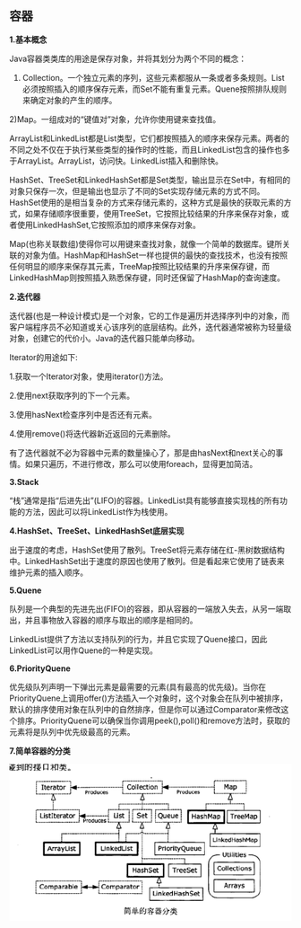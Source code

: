 ## **容器**

**1.基本概念**

Java容器类类库的用途是保存对象，并将其划分为两个不同的概念：

1) Collection。一个独立元素的序列，这些元素都服从一条或者多条规则。List必须按照插入的顺序保存元素，而Set不能有重复元素。Quene按照排队规则来确定对象的产生的顺序。

2)Map。一组成对的“键值对”对象，允许你使用键来查找值。



ArrayList和LinkedList都是List类型，它们都按照插入的顺序来保存元素。两者的不同之处不仅在于执行某些类型的操作时的性能，而且LinkedList包含的操作也多于ArrayList。ArrayList，访问快。LinkedList插入和删除快。

HashSet、TreeSet和LinkedHashSet都是Set类型，输出显示在Set中，有相同的对象只保存一次，但是输出也显示了不同的Set实现存储元素的方式不同。HashSet使用的是相当复杂的方式来存储元素的，这种方式是最快的获取元素的方式，如果存储顺序很重要，使用TreeSet，它按照比较结果的升序来保存对象，或者使用LinkedHashSet,它按照添加的顺序来保存对象。

Map(也称关联数组)使得你可以用键来查找对象，就像一个简单的数据库。键所关联的对象为值。HashMap和HashSet一样也提供的最快的查找技术，也没有按照任何明显的顺序来保存其元素，TreeMap按照比较结果的升序来保存键，而LinkedHashMap则按照插入熟悉保存键，同时还保留了HashMap的查询速度。

**2.迭代器**

迭代器(也是一种设计模式)是一个对象，它的工作是遍历并选择序列中的对象，而客户端程序员不必知道或关心该序列的底层结构。此外，迭代器通常被称为轻量级对象，创建它的代价小。Java的迭代器只能单向移动。

Iterator的用途如下:

1.获取一个Iterator对象，使用iterator()方法。

2.使用next获取序列的下一个元素。

3.使用hasNext检查序列中是否还有元素。

4.使用remove()将迭代器新近返回的元素删除。

有了迭代器就不必为容器中元素的数量操心了，那是由hasNext和next关心的事情。如果只遍历，不进行修改，那么可以使用foreach，显得更加简洁。

**3.Stack**

“栈”通常是指“后进先出”(LIFO)的容器。LinkedList具有能够直接实现栈的所有功能的方法，因此可以将LinkedList作为栈使用。

**4.HashSet、TreeSet、LinkedHashSet底层实现**

出于速度的考虑，HashSet使用了散列。TreeSet将元素存储在红-黑树数据结构中。LinkedHashSet出于速度的原因也使用了散列。但是看起来它使用了链表来维护元素的插入顺序。

**5.Quene**

队列是一个典型的先进先出(FIFO)的容器，即从容器的一端放入失去，从另一端取出，并且事物放入容器的顺序与取出的顺序是相同的。

LinkedList提供了方法以支持队列的行为，并且它实现了Quene接口，因此LinkedList可以用作Quene的一种是实现。

**6.PriorityQuene**

优先级队列声明一下弹出元素是最需要的元素(具有最高的优先级)。当你在PriorityQuene上调用offer()方法插入一个对象时，这个对象会在队列中被排序，默认的排序使用对象在队列中的自然排序，但是你可以通过Comparator来修改这个排序。PriorityQuene可以确保当你调用peek(),poll()和remove方法时，获取的元素将是队列中优先级最高的元素。

**7.简单容器的分类**

![简单容器的分类](https://raw.githubusercontent.com/xiaofans/BlogSource/master/%E9%87%8D%E6%B8%A9java%E5%9F%BA%E7%A1%80/pics/%E7%AE%80%E5%8D%95%E5%AE%B9%E5%99%A8%E7%9A%84%E5%88%86%E7%B1%BB.png)

